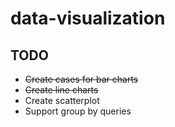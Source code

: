 # data-visualization

## TODO

* ~~Create cases for bar charts~~
* ~~Create line charts~~
* Create scatterplot
* Support group by queries
